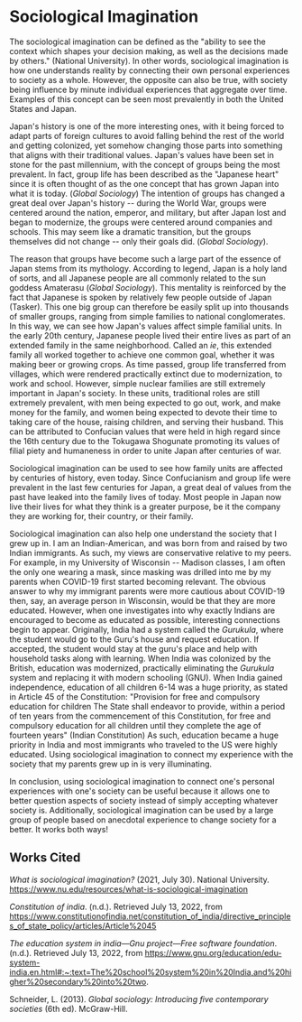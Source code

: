 # Sociological Imagination

The sociological imagination can be defined as the "ability to see the context which shapes your decision making, as well as the decisions made by others." (National University). In other words, sociological imagination is how one understands reality by connecting their own personal experiences to society as a whole. However, the opposite can also be true, with society being influence by minute individual experiences that aggregate over time. Examples of this concept can be seen most prevalently in both the United States and Japan. 

Japan's history is one of the more interesting ones, with it being forced to adapt parts of foreign cultures to avoid falling behind the rest of the world and getting colonized, yet somehow changing those parts into something that aligns with their traditional values. Japan's values have been set in stone for the past millennium, with the concept of groups being the most prevalent. In fact, group life has been described as the "Japanese heart" since it is often thought of as the one concept that has grown Japan into what it is today. (*Global Sociology*) The intention of groups has changed a great deal over Japan's history -- during the World War, groups were centered around the nation, emperor, and military, but after Japan lost and began to modernize, the groups were centered around companies and schools. This may seem like a dramatic transition, but the groups themselves did not change -- only their goals did. (*Global Sociology*). 

The reason that groups have become such a large part of the essence of Japan  stems from its mythology. According to legend, Japan is a holy land of sorts, and all Japanese people are all commonly related to the sun goddess Amaterasu (*Global Sociology*). This mentality is reinforced by the fact that Japanese is spoken by relatively few people outside of Japan (Tasker). This one big group can therefore be easily split up into thousands of smaller groups, ranging from simple families to national conglomerates. In this way, we can see how Japan's values affect simple familial units. In the early 20th century, Japanese people lived their entire lives as part of an extended family in the same neighborhood. Called an *ie*, this extended family all worked together to achieve one common goal, whether it was making beer or growing crops. As time passed, group life transferred from villages, which were rendered practically extinct due to modernization, to work and school. However, simple nuclear families are still extremely important in Japan's society. In these units, traditional roles are still extremely prevalent, with men being expected to go out, work, and make money for the family, and women being expected to devote their time to taking care of the house, raising children, and serving their husband. This can be attributed to Confucian values that were held in high regard since the 16th century due to the Tokugawa Shogunate promoting its values of filial piety and humaneness in order to unite Japan after centuries of war.  

Sociological imagination can be used to see how family units are affected by centuries of history, even today. Since Confucianism and group life were prevalent in the last few centuries for Japan, a great deal of values from the past have leaked into the family lives of today. Most people in Japan now live their lives for what they think is a greater purpose, be it the company they are working for, their country, or their family. 

Sociological imagination can also help one understand the society that I grew up in. I am an Indian-American, and was born from and raised by two Indian immigrants. As such, my views are conservative relative to my peers. For example, in my University of Wisconsin -- Madison classes, I am often the only one wearing a mask, since masking was drilled into me by my parents when COVID-19 first started becoming relevant. The obvious answer to why my immigrant parents were more cautious about COVID-19 then, say, an average person in Wisconsin, would be that they are more educated. However, when one investigates into why exactly Indians are encouraged to become as educated as possible, interesting connections begin to appear. Originally, India had a system called the *Gurukula*, where the student would go to the Guru's house and request education. If accepted, the student would stay at the guru's place and help with household tasks along with learning. When India was colonized by the British, education was modernized, practically eliminating the *Gurukula* system and replacing it with modern schooling (GNU). When India gained independence, education of all children 6-14 was a huge priority, as stated in Article 45 of the Constitution: "Provision for free and compulsory education for children The State shall endeavor to provide, within a period of ten years from the commencement of this Constitution, for free and compulsory education for all children until they complete the age of fourteen years" (Indian Constitution) As such, education became a huge priority in India and most immigrants who traveled to the US were highly educated. Using sociological imagination to connect my experience with the society that my parents grew up in is very illuminating. 

In conclusion, using sociological imagination to connect one's personal experiences with one's society can be useful because it allows one to better question aspects of society instead of simply accepting whatever society is. Additionally, sociological imagination can be used by a large group of people based on anecdotal experience to change society for a better. It works both ways! 

## Works Cited

*What is sociological imagination?* (2021, July 30). National University. https://www.nu.edu/resources/what-is-sociological-imagination

*Constitution of india*. (n.d.). Retrieved July 13, 2022, from https://www.constitutionofindia.net/constitution_of_india/directive_principles_of_state_policy/articles/Article%2045

*The education system in india—Gnu project—Free software foundation*. (n.d.). Retrieved July 13, 2022, from https://www.gnu.org/education/edu-system-india.en.html#:~:text=The%20school%20system%20in%20India,and%20higher%20secondary%20into%20two.

Schneider, L. (2013). *Global sociology: Introducing five contemporary societies* (6th ed). McGraw-Hill.



